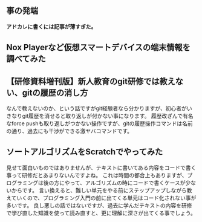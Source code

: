 ## 事の発端
**アドカレに書くには記事が薄すぎた。**



## Nox Playerなど仮想スマートデバイスの端末情報を調べてみた


## 【研修資料増刊版】新人教育のgit研修では教えない、gitの履歴の消し方
なんで教えないのか、という話ですがgit経験者なら分かりますが、初心者がいきなりgit履歴を消せると取り返しが付かない事になります。
履歴改ざんで有名なforce pushも取り返しがつかない操作ですが、gitの履歴操作コマンドは名前の通り、過去にも干渉ができる激ヤバコマンドです。


## ソートアルゴリズムをScratchでやってみた
見せて面白いものではありませんが、テキストに書いてある内容をコードで書く事って研修だとあまりないんですよね。
これは時間の都合上もありますが、プログラミングは後の方にやって、アルゴリズムの時にコードで書くケースが少ないからです。
言い換えると、難しい単元をやる前にステップアップしながら教えていくので、プログラミング入門の前に出てくる単元はコード化されない事が多いです。
良し悪しの話ではないですが、過去に学んだテキストの内容を研修で学び直した知識を使って読み直すと、更に理解に深さが出てくる事でしょう。
